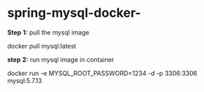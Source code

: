 # spring-mysql-docker-

**Step** **1:** pull the mysql image 

docker pull mysql:latest

**step** **2:** run mysql  image in container

docker run -e MYSQL_ROOT_PASSWORD=1234 -d -p 3306:3306 mysql:5.7.13
